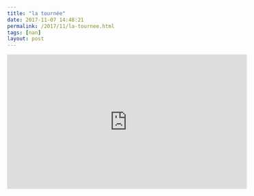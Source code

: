```yaml
---
title: "la tournée"
date: 2017-11-07 14:48:21
permalink: /2017/11/la-tournee.html
tags: [nan]
layout: post
---
```


<iframe width="560" height="315" src="https://www.youtube.com/embed/qSW0smU-lIY" frameborder="0" allowfullscreen></iframe>

